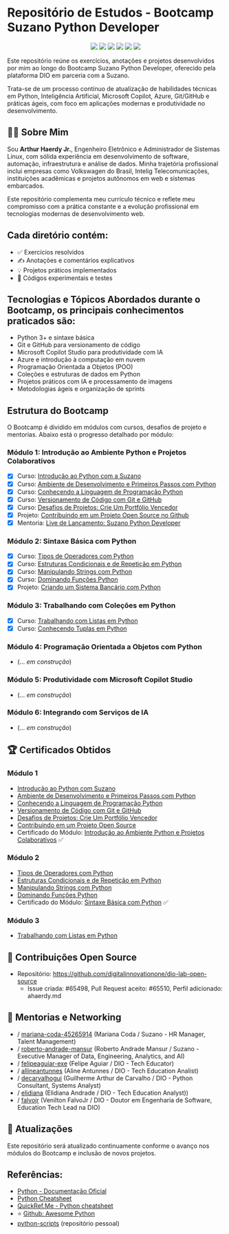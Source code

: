 # Repositório de Estudos - Bootcamp Suzano Python Developer

<p align="center">
  <img src="https://img.shields.io/badge/status-em%20desenvolvimento-yellow" />
  <img src="https://img.shields.io/badge/Bootcamp-Suzano%20Python%20Developer-blue" />
  <img src="https://img.shields.io/badge/Python-3.10+-blue?logo=python" />
  <img src="https://img.shields.io/github/license/ahaerdy/DIO-learning" />
  <img src="https://img.shields.io/github/repo-size/ahaerdy/DIO-learning" />
  <img src="https://img.shields.io/github/last-commit/ahaerdy/DIO-learning" />
</p>


Este repositório reúne os exercícios, anotações e projetos desenvolvidos por mim ao longo do Bootcamp Suzano Python Developer, oferecido pela plataforma DIO em parceria com a Suzano.

Trata-se de um processo contínuo de atualização de habilidades técnicas em Python, Inteligência Artificial, Microsoft Copilot, Azure, Git/GitHub e práticas ágeis, com foco em aplicações modernas e produtividade no desenvolvimento.

## 👨‍💻 Sobre Mim

Sou **Arthur Haerdy Jr.**, Engenheiro Eletrônico e Administrador de Sistemas Linux, com sólida experiência em desenvolvimento de software, automação, infraestrutura e análise de dados. Minha trajetória profissional inclui empresas como Volkswagen do Brasil, Intelig Telecomunicações, instituições acadêmicas e projetos autônomos em web e sistemas embarcados.

Este repositório complementa meu currículo técnico e reflete meu compromisso com a prática constante e a evolução profissional em tecnologias modernas de desenvolvimento web.

## Cada diretório contém:

- ✅ Exercícios resolvidos
- ✍️ Anotações e comentários explicativos
- 💡 Projetos práticos implementados
- 🔧 Códigos experimentais e testes

## Tecnologias e Tópicos Abordados durante o Bootcamp, os principais conhecimentos praticados são:

- Python 3+ e sintaxe básica
- Git e GitHub para versionamento de código
- Microsoft Copilot Studio para produtividade com IA
- Azure e introdução à computação em nuvem
- Programação Orientada a Objetos (POO)
- Coleções e estruturas de dados em Python
- Projetos práticos com IA e processamento de imagens
- Metodologias ágeis e organização de sprints

## Estrutura do Bootcamp

O Bootcamp é dividido em módulos com cursos, desafios de projeto e mentorias. Abaixo está o progresso detalhado por módulo:

### Módulo 1: Introdução ao Ambiente Python e Projetos Colaborativos

- [x] Curso: [Introdução ao Python com a Suzano](Modulo_01/01-Curso%201-Introdu%C3%A7%C3%A3o%20ao%20Python%20com%20Suzano/)
- [x] Curso: [Ambiente de Desenvolvimento e Primeiros Passos com Python](Modulo_01/02-Curso%202-Ambiente%20de%20Desenvolvimento%20e%20Primeiros%20Passos%20com%20Python/)
- [x] Curso: [Conhecendo a Linguagem de Programação Python](Modulo_01/03-Curso%203-Conhecendo%20a%20Linguagem%20de%20Programa%C3%A7%C3%A3o%20Python/)
- [x] Curso: [Versionamento de Código com Git e GitHub](Modulo_01/04-Curso%204-Versionamento_de_Codigo_com_Git_e_GitHub/)
- [x] Curso: [Desafios de Projetos: Crie Um Portfólio Vencedor](Modulo_01/05-Curso%205-Desafios_de_Projetos_Crie_Um_Portf%C3%B3lio_Vencedor/)
- [x] Projeto: [Contribuindo em um Projeto Open Source no Github](Modulo_01/06-Prijeto-Contribuindo_em_um_Projeto_Open_Source_no_GitHub/)
- [x] Mentoria: [Live de Lançamento: Suzano Python Developer](Modulo_01/07-Mentoria-Live_de_Lan%C3%A7amento/) 

### Módulo 2: Sintaxe Básica com Python

- [x] Curso: [Tipos de Operadores com Python](Modulo_02/01-Curso%201-Tipos_de_Operadores_com_Python/)
- [x] Curso: [Estruturas Condicionais e de Repetição em Python](Modulo_02/02-Curso_2-Trabalhando_com_Colecoes_em_Python/)
- [x] Curso: [Manipulando Strings com Python](Modulo_02/03-Curso_3-Manipulando_Strings_com_Python/?id=parte-1-dominando-strings-e-fatiamento)
- [x] Curso: [Dominando Funções Python](Modulo_02/04-Curso%204-Dominando_Fun%C3%A7oes_Python#parte-1---dominando-fun%C3%A7%C3%B5es-python)
- [x] Projeto: [Criando um Sistema Bancário com Python](Modulo_02/05-Projeto-Criando_um_Sistema_Bancario_com_Python#descri%C3%A7%C3%A3o)

### Módulo 3: Trabalhando com Coleções em Python

- [x] Curso: [Trabalhando com Listas em Python](https://github.com/ahaerdy/DIO-learning/tree/main/Suzano%20-%20Python%20Developer/Modulo_03/01-Curso%201-Trabalhando_com_Listas_em_Python#parte-1---trabalhando-com-listas-em-python)
- [x] Curso: [Conhecendo Tuplas em Python
](https://github.com/ahaerdy/DIO-learning/tree/main/Suzano%20-%20Python%20Developer/Modulo_03/02-Curso%2002-Conhecendo_Tuplas_em_Python#parte-1---conhecendo-tuplas-em-python)

### Módulo 4: Programação Orientada a Objetos com Python

- (... _em construção_)

### Módulo 5: Produtividade com Microsoft Copilot Studio

- (... _em construção_)

### Módulo 6: Integrando com Serviços de IA

- (... _em construção_)

## 🏆 Certificados Obtidos

### Módulo 1
- [Introdução ao Python com Suzano](https://hermes.dio.me/certificates/T2JYMJOX.pdf)
- [Ambiente de Desenvolvimento e Primeiros Passos com Python](https://hermes.dio.me/certificates/CCAOJIT3.pdf)
- [Conhecendo a Linguagem de Programação Python](https://hermes.dio.me/certificates/BRMRBL10.pdf)
- [Versionamento de Código com Git e GitHub](https://hermes.dio.me/certificates/F10OC6FU.pdf)
- [Desafios de Projetos: Crie Um Portfólio Vencedor](https://hermes.dio.me/certificates/UILKVHSN.pdf)
- [Contribuindo em um Projeto Open Source](https://hermes.dio.me/certificates/OC0JDME3.pdf)
- Certificado do Módulo: [Introdução ao Ambiente Python e Projetos Colaborativos](https://hermes.dio.me/certificates/IWXQDBPV.pdf) ✅

### Módulo 2
- [Tipos de Operadores com Python](https://hermes.dio.me/certificates/EUCVFLQ4.pdf)
- [Estruturas Condicionais e de Repetição em Python](https://hermes.dio.me/certificates/XVD62HUQ.pdf) 
- [Manipulando Strings com Python](https://hermes.dio.me/certificates/5JWHA9TE.pdf)
- [Dominando Funções Python](https://hermes.dio.me/certificates/M4SVGNUZ.pdf)
- Certificado do Módulo: [Sintaxe Básica com Python](https://hermes.dio.me/certificates/IAZTL9CE.pdf) ✅

### Módulo 3
- [Trabalhando com Listas em Python](https://hermes.dio.me/certificates/J3ZME80Z.pdf)

## 🔗 Contribuições Open Source

- Repositório: https://github.com/digitalinnovationone/dio-lab-open-source
    - Issue criada: #65498, Pull Request aceito: #65510, Perfil adicionado: ahaerdy.md

## 💬 Mentorias e Networking

- / [mariana-coda-45265914](https://www.linkedin.com/in/mariana-coda-45265914/) (Mariana Coda / Suzano - HR Manager, Talent Management)
- / [roberto-andrade-mansur](https://www.linkedin.com/in/roberto-andrade-mansur/) (Roberto Andrade Mansur / Suzano - Executive Manager of Data, Engineering, Analytics, and AI)
- / [felipeaguiar-exe](https://www.linkedin.com/in/felipeaguiar-exe/) (Felipe Aguiar / DIO - Tech Educator)
- / [allineantunnes](https://www.linkedin.com/in/allineantunnes/) (Aline Antunnes / DIO - Tech Education Analist)
- / [decarvalhogui](https://www.linkedin.com/in/decarvalhogui/) (Guilherme Arthur de Carvalho / DIO - Python Consultant, Systems Analyst)
- / [elidiana](https://www.linkedin.com/in/elidiana/) (Elidiana Andrade / DIO - Tech Education Analyst))
- / [falvojr](https://www.linkedin.com/in/falvojr/) (Venilton FalvoJr / DIO - Doutor em Engenharia de Software, Education Tech Lead na DIO)

## 🔄 Atualizações

Este repositório será atualizado continuamente conforme o avanço nos módulos do Bootcamp e inclusão de novos projetos.

## Referências:

- [Python - Documentação Oficial](https://docs.python.org/pt-br/3/)
- [Python Cheatsheet](https://www.pythoncheatsheet.org/)
- [QuickRef.Me - Python cheatsheet](https://quickref.me/python.html)
- ⭐️ [Github: Awesome Python](https://github.com/vinta/awesome-python)
- [python-scripts](https://github.com/ahaerdy/python-scripts) (repositório pessoal)